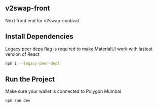 

## v2swap-front
Next front end for v2swap-contract

## Install Dependencies
Legacy peer deps flag is required to make MaterialUI work with lastest version of React
```bash
npm i --legacy-peer-deps

```
## Run the Project
Make sure your wallet is connected to Polygon Mumbai
```bash
npm run dev

```
